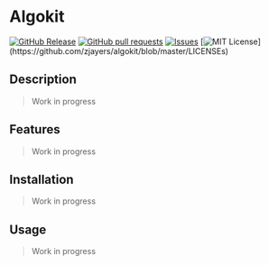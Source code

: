 # Algokit
[![GitHub Release](https://img.shields.io/github/release/zjayers/algokit.svg?style=flat)]()
[![GitHub pull requests](https://img.shields.io/github/issues-pr/zjayers/algokit.svg?style=flat)]()
[![Issues](https://img.shields.io/github/issues-raw/zjayers/algokit.svg?maxAge=25000)](https://github.com/zjayers/algokit/issues)
[![MIT License](https://img.shields.io/apm/l/atomic-ui.svg?)](https://github.com/zjayers/algokit/blob/master/LICENSEs)

## Description

> Work in progress

## Features

> Work in progress

## Installation

> Work in progress

## Usage

> Work in progress